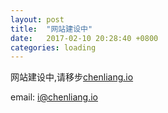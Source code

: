 ```yaml
---
layout: post
title:  "网站建设中"
date:   2017-02-10 20:28:40 +0800
categories: loading
---
```

网站建设中,请移步[chenliang.io](http://chenliang.io)

email: <i@chenliang.io>
